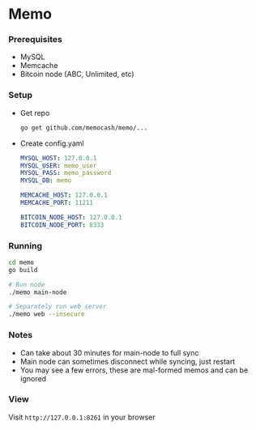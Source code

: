 # Memo

### Prerequisites

- MySQL
- Memcache
- Bitcoin node (ABC, Unlimited, etc)

### Setup

- Get repo
    ```sh
    go get github.com/memocash/memo/...
    ```

- Create config.yaml

    ```yaml
    MYSQL_HOST: 127.0.0.1
    MYSQL_USER: memo_user
    MYSQL_PASS: memo_password
    MYSQL_DB: memo
    
    MEMCACHE_HOST: 127.0.0.1
    MEMCACHE_PORT: 11211
    
    BITCOIN_NODE_HOST: 127.0.0.1
    BITCOIN_NODE_PORT: 8333
    ```

### Running

```sh
cd memo
go build

# Run node
./memo main-node

# Separately run web server
./memo web --insecure
```

### Notes
- Can take about 30 minutes for main-node to full sync
- Main node can sometimes disconnect while syncing, just restart
- You may see a few errors, these are mal-formed memos and can be ignored


### View

Visit `http://127.0.0.1:8261` in your browser
